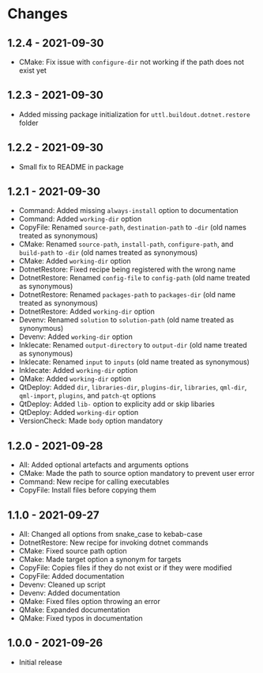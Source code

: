 # Changes

## 1.2.4 - 2021-09-30

* CMake: Fix issue with `configure-dir` not working if the path does not exist yet

## 1.2.3 - 2021-09-30

* Added missing package initialization for `uttl.buildout.dotnet.restore` folder

## 1.2.2 - 2021-09-30

* Small fix to README in package

## 1.2.1 - 2021-09-30

* Command: Added missing `always-install` option to documentation
* Command: Added `working-dir` option
* CopyFile: Renamed `source-path`, `destination-path` to `-dir` (old names treated as synonymous)
* CMake: Renamed `source-path`, `install-path`, `configure-path`, and `build-path` to `-dir` (old names treated as synonymous)
* CMake: Added `working-dir` option
* DotnetRestore: Fixed recipe being registered with the wrong name
* DotnetRestore: Renamed `config-file` to `config-path` (old name treated as synonymous)
* DotnetRestore: Renamed `packages-path` to `packages-dir` (old name treated as synonymous)
* DotnetRestore: Added `working-dir` option
* Devenv: Renamed `solution` to `solution-path` (old name treated as synonymous)
* Devenv: Added `working-dir` option
* Inklecate: Renamed `output-directory` to `output-dir` (old name treated as synonymous)
* Inklecate: Renamed `input` to `inputs` (old name treated as synonymous)
* Inklecate: Added `working-dir` option
* QMake: Added `working-dir` option
* QtDeploy: Added `dir`, `libraries-dir`, `plugins-dir`, `libraries`, `qml-dir`, `qml-import`, `plugins`, and `patch-qt` options
* QtDeploy: Added `lib-` option to explicity add or skip libaries
* QtDeploy: Added `working-dir` option
* VersionCheck: Made `body` option mandatory


## 1.2.0 - 2021-09-28

* All: Added optional artefacts and arguments options
* CMake: Made the path to source option mandatory to prevent user error
* Command: New recipe for calling executables
* CopyFile: Install files before copying them

## 1.1.0 - 2021-09-27

* All: Changed all options from snake_case to kebab-case
* DotnetRestore: New recipe for invoking dotnet commands
* CMake: Fixed source path option
* CMake: Made target option a synonym for targets
* CopyFile: Copies files if they do not exist or if they were modified
* CopyFile: Added documentation
* Devenv: Cleaned up script
* Devenv: Added documentation
* QMake: Fixed files option throwing an error
* QMake: Expanded documentation
* QMake: Fixed typos in documentation

## 1.0.0 - 2021-09-26

* Initial release

